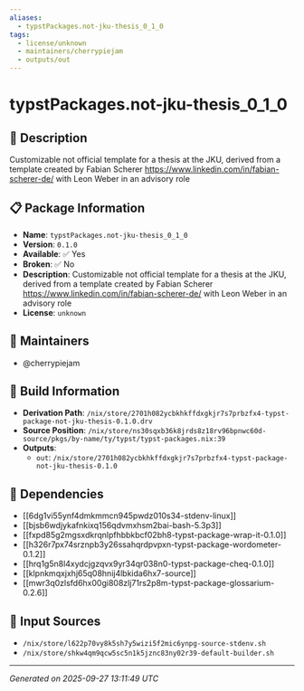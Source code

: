```yaml
---
aliases:
  - typstPackages.not-jku-thesis_0_1_0
tags:
  - license/unknown
  - maintainers/cherrypiejam
  - outputs/out
---
```


# typstPackages.not-jku-thesis_0_1_0

## 📝 Description

Customizable not official template for a thesis at the JKU, derived from a template created by Fabian Scherer <https://www.linkedin.com/in/fabian-scherer-de/> with Leon Weber in an advisory role

## 📋 Package Information

- **Name**: `typstPackages.not-jku-thesis_0_1_0`
- **Version**: `0.1.0`
- **Available**: ✅ Yes
- **Broken**: ✅ No
- **Description**: Customizable not official template for a thesis at the JKU, derived from a template created by Fabian Scherer <https://www.linkedin.com/in/fabian-scherer-de/> with Leon Weber in an advisory role
- **License**: `unknown`
## 👥 Maintainers

- @cherrypiejam


## 🔧 Build Information

- **Derivation Path**: `/nix/store/2701h082ycbkhkffdxgkjr7s7prbzfx4-typst-package-not-jku-thesis-0.1.0.drv`
- **Source Position**: `/nix/store/ns30sqxb36k8jrds8z18rv96bpnwc60d-source/pkgs/by-name/ty/typst/typst-packages.nix:39`
- **Outputs**:
  - `out`:  `/nix/store/2701h082ycbkhkffdxgkjr7s7prbzfx4-typst-package-not-jku-thesis-0.1.0`

## 🔗 Dependencies

- [[6dg1vi55ynf4dmkmmcn945pwdz010s34-stdenv-linux]]
- [[bjsb6wdjykafnkixq156qdvmxhsm2bai-bash-5.3p3]]
- [[fxpd85g2mgsxdkrqnlpfhbbkbcf02bh8-typst-package-wrap-it-0.1.0]]
- [[h326r7px74srznpb3y26ssahqrdpvpxn-typst-package-wordometer-0.1.2]]
- [[hrq1g5n8l4xydcjgzqvx9yr34qr038n0-typst-package-cheq-0.1.0]]
- [[klpnkmqxjxhj65q08hnij4lbkida6hx7-source]]
- [[mwr3q0zlsfd6hx00gi808zlj71rs2p8m-typst-package-glossarium-0.2.6]]

## 📁 Input Sources

- `/nix/store/l622p70vy8k5sh7y5wizi5f2mic6ynpg-source-stdenv.sh`
- `/nix/store/shkw4qm9qcw5sc5n1k5jznc83ny02r39-default-builder.sh`

---
*Generated on 2025-09-27 13:11:49 UTC*
